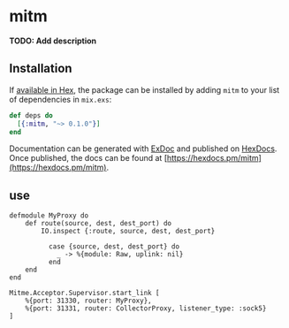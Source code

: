 # mitm

**TODO: Add description**

## Installation

If [available in Hex](https://hex.pm/docs/publish), the package can be installed
by adding `mitm` to your list of dependencies in `mix.exs`:

```elixir
def deps do
  [{:mitm, "~> 0.1.0"}]
end
```

Documentation can be generated with [ExDoc](https://github.com/elixir-lang/ex_doc)
and published on [HexDocs](https://hexdocs.pm). Once published, the docs can
be found at [https://hexdocs.pm/mitm](https://hexdocs.pm/mitm).

## use

```
defmodule MyProxy do
    def route(source, dest, dest_port) do
        IO.inspect {:route, source, dest, dest_port}

          case {source, dest, dest_port} do
            _ -> %{module: Raw, uplink: nil}
          end
    end
end

Mitme.Acceptor.Supervisor.start_link [
    %{port: 31330, router: MyProxy},
    %{port: 31331, router: CollectorProxy, listener_type: :sock5}
]

```
